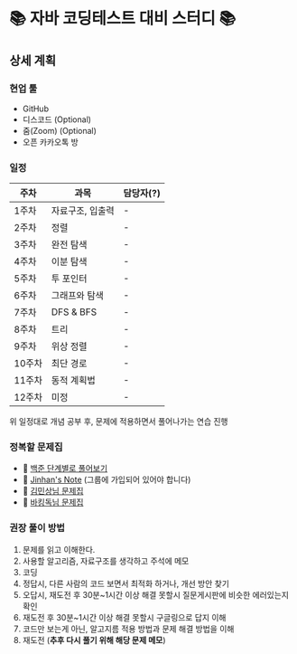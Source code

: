 # 📚  자바 코딩테스트 대비 스터디  📚

## 상세 계획

### 현업 툴
* GitHub
* 디스코드 (Optional)
* 줌(Zoom) (Optional)
* 오픈 카카오톡 방


### 일정
|**주차**|**과목**|**담당자(?)**|
|----|----|----|
|1주차|자료구조, 입출력| - |
|2주차|정렬| - |
|3주차|완전 탐색| - |
|4주차|이분 탐색| - |
|5주차|투 포인터| - |
|6주차|그래프와 탐색| - |
|7주차|DFS & BFS| - |
|8주차|트리| - |
|9주차|위상 정렬| - |
|10주차|최단 경로| - |
|11주차|동적 계획법| - |
|12주차|미정| - |

위 일정대로 개념 공부 후, 문제에 적용하면서 풀어나가는 연습 진행


### 정복할 문제집
* 📗  [백준 단계별로 풀어보기](https://www.acmicpc.net/step)
* 📕  [Jinhan's Note](https://www.acmicpc.net/group/workbook/list/9061) (그룹에 가입되어 있어야 합니다)
* 📘  [김민상님 문제집](https://github.com/tony9402/baekjoon)
* 📙  [바킹독님 문제집](https://github.com/encrypted-def/basic-algo-lecture/blob/master/workbook.md)


### 권장 풀이 방법
1. 문제를 읽고 이해한다.
2. 사용할 알고리즘, 자료구조를 생각하고 주석에 메모
3. 코딩
4. 정답시, 다른 사람의 코드 보면서 최적화 하거나, 개선 방안 찾기
5. 오답시, 재도전 후 30분~1시간 이상 해결 못할시 질문게시판에 비슷한 에러있는지 확인
6. 재도전 후 30분~1시간 이상 해결 못할시 구글링으로 답지 이해
7. 코드만 보는게 아닌, 알고지름 적용 방법과 문제 해결 방법을 이해
8. 재도전 (**추후 다시 풀기 위해 해당 문제 메모**)
